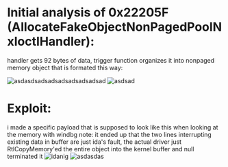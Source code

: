 # Initial analysis of 0x22205F (AllocateFakeObjectNonPagedPoolNxIoctlHandler):
handler gets 92 bytes of data, trigger function organizes it into nonpaged memory object that is formated this way:

![asdasdsadsadsadsadsadsadsad](https://github.com/shaygitub/MY-HEVD/assets/122000611/f697c872-4beb-4854-8adc-34bdf932f2f8)
![asdsad](https://github.com/shaygitub/MY-HEVD/assets/122000611/28289d84-91e8-488e-b257-f8a5688df92e)

# Exploit:
i made a specific payload that is supposed to look like this when looking at the memory with windbg
note: it ended up that the two lines interrupting existing data in buffer are just ida's fault, the actual driver
just RtlCopyMemory'ed the entire object into the kernel buffer and null terminated it
![idanig](https://github.com/shaygitub/MY-HEVD/assets/122000611/8b587351-ef08-4e8c-b47a-7b9e85ec0c67)
![asdasdas](https://github.com/shaygitub/MY-HEVD/assets/122000611/95955ee7-cadd-4f5c-98f6-50c05c9daf78)
